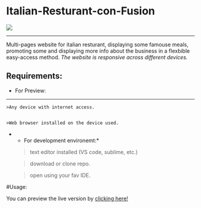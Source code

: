 # Italian-Resturant-con-Fusion 
![](img/logo.png)

---
Multi-pages website for italian resturant, displaying some famouse meals, promoting some and displaying more info about the business in a flexbible easy-access method.
*The website is responsive across different devices.*



   ## Requirements:


   - For Preview:
   ---


    >Any device with internet access.


    >Web browser installed on the device used.


   * - For development environemt:*


      >text editor installed (VS code, sublime, etc.)


      >download or clone repo.


      >open using your fav IDE.


#Usage:


You can preview the live version by [clicking here!](https://reverent-varahamihira-2dc065.netlify.com)
